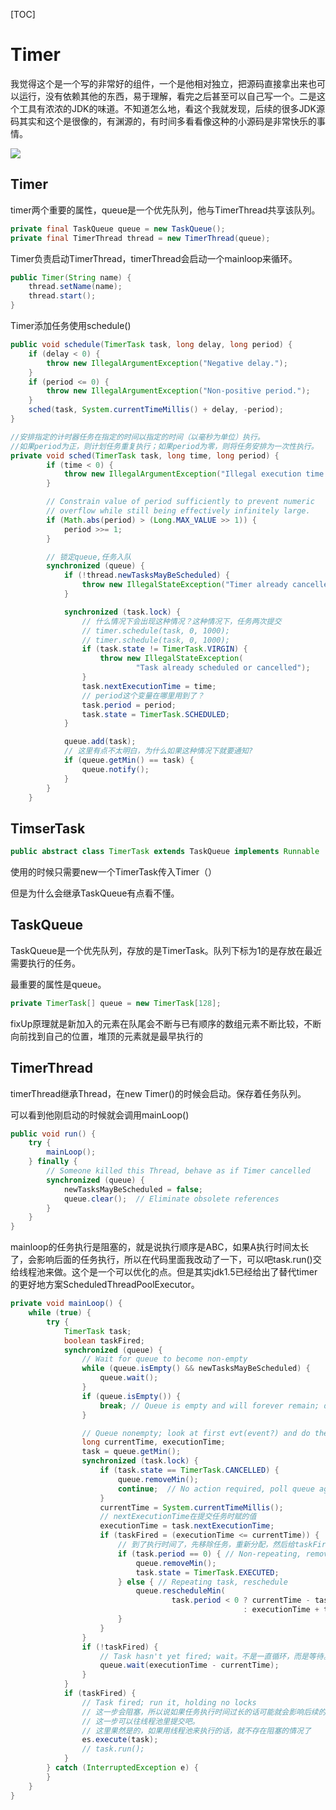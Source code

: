 [TOC]

# Timer

我觉得这个是一个写的非常好的组件，一个是他相对独立，把源码直接拿出来也可以运行，没有依赖其他的东西，易于理解，看完之后甚至可以自己写一个。二是这个工具有浓浓的JDK的味道。不知道怎么地，看这个我就发现，后续的很多JDK源码其实和这个是很像的，有渊源的，有时间多看看像这种的小源码是非常快乐的事情。

![](https://gitee.com/dongzhonghua/zhonghua/raw/master/img/blog/timer%E7%B1%BB%E5%9B%BE.png)

## Timer

timer两个重要的属性，queue是一个优先队列，他与TimerThread共享该队列。

```java
private final TaskQueue queue = new TaskQueue();
private final TimerThread thread = new TimerThread(queue);
```

Timer负责启动TimerThread，timerThread会启动一个mainloop来循环。

```Java
public Timer(String name) {
    thread.setName(name);
    thread.start();
}
```

Timer添加任务使用schedule()

```java
public void schedule(TimerTask task, long delay, long period) {
    if (delay < 0) {
        throw new IllegalArgumentException("Negative delay.");
    }
    if (period <= 0) {
        throw new IllegalArgumentException("Non-positive period.");
    }
    sched(task, System.currentTimeMillis() + delay, -period);
}
```



```java
//安排指定的计时器任务在指定的时间以指定的时间（以毫秒为单位）执行。
//如果period为正，则计划任务重复执行；如果period为零，则将任务安排为一次性执行。
private void sched(TimerTask task, long time, long period) {
        if (time < 0) {
            throw new IllegalArgumentException("Illegal execution time.");
        }

        // Constrain value of period sufficiently to prevent numeric
        // overflow while still being effectively infinitely large.
        if (Math.abs(period) > (Long.MAX_VALUE >> 1)) {
            period >>= 1;
        }

        // 锁定queue,任务入队
        synchronized (queue) {
            if (!thread.newTasksMayBeScheduled) {
                throw new IllegalStateException("Timer already cancelled.");
            }

            synchronized (task.lock) {
                // 什么情况下会出现这种情况？这种情况下，任务两次提交
                // timer.schedule(task, 0, 1000);
                // timer.schedule(task, 0, 1000);
                if (task.state != TimerTask.VIRGIN) {
                    throw new IllegalStateException(
                            "Task already scheduled or cancelled");
                }
                task.nextExecutionTime = time;
                // period这个变量在哪里用到了？
                task.period = period;
                task.state = TimerTask.SCHEDULED;
            }

            queue.add(task);
            // 这里有点不太明白，为什么如果这种情况下就要通知?
            if (queue.getMin() == task) {
                queue.notify();
            }
        }
    }
```



## TimserTask

```java
public abstract class TimerTask extends TaskQueue implements Runnable 
```

使用的时候只需要new一个TimerTask传入Timer（）

但是为什么会继承TaskQueue有点看不懂。

## TaskQueue

TaskQueue是一个优先队列，存放的是TimerTask。队列下标为1的是存放在最近需要执行的任务。

最重要的属性是queue。

```java
private TimerTask[] queue = new TimerTask[128];
```



fixUp原理就是新加入的元素在队尾会不断与已有顺序的数组元素不断比较，不断向前找到自己的位置，堆顶的元素就是最早执行的



## TimerThread

timerThread继承Thread，在new Timer()的时候会启动。保存着任务队列。

可以看到他刚启动的时候就会调用mainLoop()

```java
public void run() {
    try {
        mainLoop();
    } finally {
        // Someone killed this Thread, behave as if Timer cancelled
        synchronized (queue) {
            newTasksMayBeScheduled = false;
            queue.clear();  // Eliminate obsolete references
        }
    }
}
```

mainloop的任务执行是阻塞的，就是说执行顺序是ABC，如果A执行时间太长了，会影响后面的任务执行，所以在代码里面我改动了一下，可以吧task.run()交给线程池来做。这个是一个可以优化的点。但是其实jdk1.5已经给出了替代timer的更好地方案ScheduledThreadPoolExecutor。

```Java
private void mainLoop() {
    while (true) {
        try {
            TimerTask task;
            boolean taskFired;
            synchronized (queue) {
                // Wait for queue to become non-empty
                while (queue.isEmpty() && newTasksMayBeScheduled) {
                    queue.wait();
                }
                if (queue.isEmpty()) {
                    break; // Queue is empty and will forever remain; die
                }

                // Queue nonempty; look at first evt(event?) and do the right thing
                long currentTime, executionTime;
                task = queue.getMin();
                synchronized (task.lock) {
                    if (task.state == TimerTask.CANCELLED) {
                        queue.removeMin();
                        continue;  // No action required, poll queue again
                    }
                    currentTime = System.currentTimeMillis();
                    // nextExecutionTime在提交任务时赋的值
                    executionTime = task.nextExecutionTime;
                    if (taskFired = (executionTime <= currentTime)) {
                        // 到了执行时间了，先移除任务，重新分配，然后给taskFired赋值，然后执行
                        if (task.period == 0) { // Non-repeating, remove
                            queue.removeMin();
                            task.state = TimerTask.EXECUTED;
                        } else { // Repeating task, reschedule
                            queue.rescheduleMin(
                                    task.period < 0 ? currentTime - task.period
                                                    : executionTime + task.period);
                        }
                    }
                }
                if (!taskFired) {
                    // Task hasn't yet fired; wait。不是一直循环，而是等待。
                    queue.wait(executionTime - currentTime);
                }
            }
            if (taskFired) {
                // Task fired; run it, holding no locks
                // 这一步会阻塞，所以说如果任务执行时间过长的话可能就会影响后续的任务执行，所以这个地方是一个可优化的点？
                // 这一步可以往线程池里提交吧。
                // 这里果然是的，如果用线程池来执行的话，就不存在阻塞的情况了
                es.execute(task);
                // task.run();
            }
        } catch (InterruptedException e) {
        }
    }
}
```